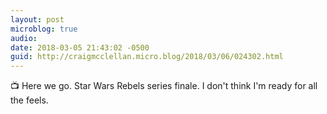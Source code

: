 ```yaml
---
layout: post
microblog: true
audio: 
date: 2018-03-05 21:43:02 -0500
guid: http://craigmcclellan.micro.blog/2018/03/06/024302.html
---
```

📺 Here we go. Star Wars Rebels series finale. I don't think I'm ready for all the feels.
